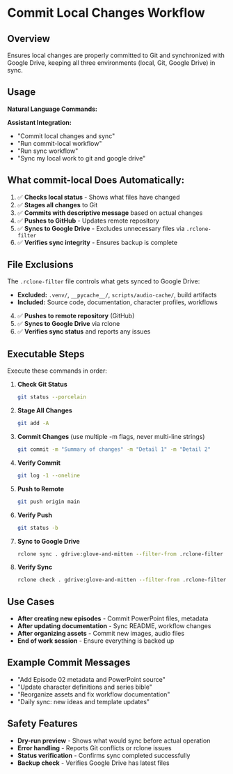 # Commit Local Changes Workflow

## Overview
Ensures local changes are properly committed to Git and synchronized with Google Drive, keeping all three environments (local, Git, Google Drive) in sync.

## Usage
**Natural Language Commands:**

**Assistant Integration:**
- "Commit local changes and sync"
- "Run commit-local workflow"
- "Run sync workflow"
- "Sync my local work to git and google drive"

## What commit-local Does Automatically:
1. ✅ **Checks local status** - Shows what files have changed
2. ✅ **Stages all changes** to Git
3. ✅ **Commits with descriptive message** based on actual changes
4. ✅ **Pushes to GitHub** - Updates remote repository
5. ✅ **Syncs to Google Drive** - Excludes unnecessary files via `.rclone-filter`
6. ✅ **Verifies sync integrity** - Ensures backup is complete

## File Exclusions
The `.rclone-filter` file controls what gets synced to Google Drive:
- **Excluded:** `.venv/`, `__pycache__/`, `scripts/audio-cache/`, build artifacts
- **Included:** Source code, documentation, character profiles, workflows
4. ✅ **Pushes to remote repository** (GitHub)
5. ✅ **Syncs to Google Drive** via rclone
6. ✅ **Verifies sync status** and reports any issues

## Executable Steps

Execute these commands in order:

1. **Check Git Status**
   ```bash
   git status --porcelain
   ```

2. **Stage All Changes**
   ```bash
   git add -A
   ```

3. **Commit Changes** (use multiple -m flags, never multi-line strings)
   ```bash
   git commit -m "Summary of changes" -m "Detail 1" -m "Detail 2"
   ```

4. **Verify Commit**
   ```bash
   git log -1 --oneline
   ```

5. **Push to Remote**
   ```bash
   git push origin main
   ```

6. **Verify Push**
   ```bash
   git status -b
   ```

7. **Sync to Google Drive**
   ```bash
   rclone sync . gdrive:glove-and-mitten --filter-from .rclone-filter --progress
   ```

8. **Verify Sync**
   ```bash
   rclone check . gdrive:glove-and-mitten --filter-from .rclone-filter
   ```

## Use Cases
- **After creating new episodes** - Commit PowerPoint files, metadata
- **After updating documentation** - Sync README, workflow changes  
- **After organizing assets** - Commit new images, audio files
- **End of work session** - Ensure everything is backed up

## Example Commit Messages
- "Add Episode 02 metadata and PowerPoint source"
- "Update character definitions and series bible"  
- "Reorganize assets and fix workflow documentation"
- "Daily sync: new ideas and template updates"

## Safety Features
- **Dry-run preview** - Shows what would sync before actual operation
- **Error handling** - Reports Git conflicts or rclone issues
- **Status verification** - Confirms sync completed successfully
- **Backup check** - Verifies Google Drive has latest files
